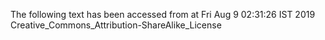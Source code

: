 The following text has been accessed from at Fri Aug 9 02:31:26 IST 2019
Creative_Commons_Attribution-ShareAlike_License
